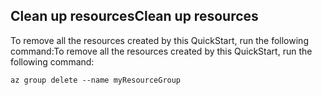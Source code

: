 ## <a name="clean-up-resources"></a><span data-ttu-id="dae38-101">Clean up resources</span><span class="sxs-lookup"><span data-stu-id="dae38-101">Clean up resources</span></span>

<span data-ttu-id="dae38-102">To remove all the resources created by this QuickStart, run the following command:</span><span class="sxs-lookup"><span data-stu-id="dae38-102">To remove all the resources created by this QuickStart, run the following command:</span></span>

```azurecli
az group delete --name myResourceGroup
```